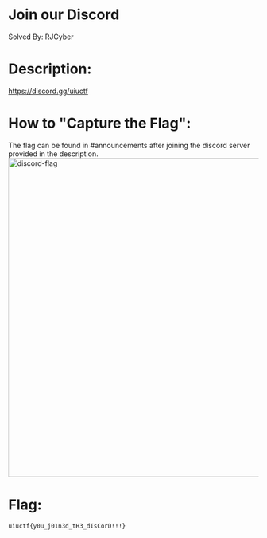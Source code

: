 # Join our Discord
Solved By: RJCyber

# Description:
https://discord.gg/uiuctf

# How to "Capture the Flag":
The flag can be found in #announcements after joining the discord server provided in the description.
<img width="640" alt="discord-flag" src="https://user-images.githubusercontent.com/86359182/127909521-2efa5216-a23f-4ec4-bebf-400405e95efc.png">


# Flag:
```uiuctf{y0u_j01n3d_tH3_dIsCorD!!!}```
